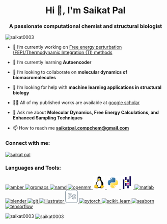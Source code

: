 <h1 align="center">Hi 👋, I'm Saikat Pal</h1>
<h3 align="center">A passionate computational chemist and structural biologist</h3>

<p align="left"> <img src="https://komarev.com/ghpvc/?username=saikat0003&label=Profile%20views&color=0e75b6&style=flat" alt="saikat0003" /> </p>

- 🔭 I’m currently working on [Free energy perturbation (FEP)/Thermodynamic Integration (TI) methods](https://github.com/NgFEP) 

- 🌱 I’m currently learning **Autoencoder**

- 👯 I’m looking to collaborate on **molecular dynamics of biomacromolecules**

- 🤝 I’m looking for help with **machine learning applications in structural biology**

- 👨‍💻 All of my published works are available at [google scholar](https://scholar.google.co.in/citations?user=l720qe0AAAAJ&hl=en) 

- 💬 Ask me about **Molecular Dynamics, Free Energy Calculations, and Enhanced Sampling Techniques**

- 📫 How to reach me **saikatpal.compchem@gmail.com**

<h3 align="left">Connect with me:</h3>
<p align="left">
<a href="https://linkedin.com/in/saikat pal" target="blank"><img align="center" src="https://raw.githubusercontent.com/rahuldkjain/github-profile-readme-generator/master/src/images/icons/Social/linked-in-alt.svg" alt="saikat pal" height="30" width="40" /></a>
</p>

<h3 align="left">Languages and Tools:</h3>
<p align="left"> 
  <a href="https://ambermd.org/" target="_blank" rel="noreferrer"> <img src="https://img.shields.io/badge/AMBER-orange?style=for-the-badge&logo=amber" alt="amber" /> </a>
  <a href="http://www.gromacs.org/" target="_blank" rel="noreferrer"> <img src="https://img.shields.io/badge/GROMACS-red?style=for-the-badge&logo=gromacs" alt="gromacs" /> </a>
  <a href="https://www.ks.uiuc.edu/Research/namd/" target="_blank" rel="noreferrer"> <img src="https://img.shields.io/badge/NAMD-blue?style=for-the-badge&logo=namd" alt="namd" /> </a>
  <a href="https://openmm.org/" target="_blank" rel="noreferrer"> <img src="https://img.shields.io/badge/OpenMM-green?style=for-the-badge&logo=openmm" alt="openmm" /> </a>
  <a href="https://www.linux.org/" target="_blank" rel="noreferrer"> <img src="https://raw.githubusercontent.com/devicons/devicon/master/icons/linux/linux-original.svg" alt="linux" width="40" height="40"/> </a> 
  <a href="https://www.python.org" target="_blank" rel="noreferrer"> <img src="https://raw.githubusercontent.com/devicons/devicon/master/icons/python/python-original.svg" alt="python" width="40" height="40"/> </a> 
  <a href="https://pandas.pydata.org/" target="_blank" rel="noreferrer"> <img src="https://raw.githubusercontent.com/devicons/devicon/2ae2a900d2f041da66e950e4d48052658d850630/icons/pandas/pandas-original.svg" alt="pandas" width="40" height="40"/> </a> 
  <a href="https://www.mathworks.com/" target="_blank" rel="noreferrer"> <img src="https://upload.wikimedia.org/wikipedia/commons/2/21/Matlab_Logo.png" alt="matlab" width="40" height="40"/> </a>
  <a href="https://www.blender.org/" target="_blank" rel="noreferrer"> <img src="https://download.blender.org/branding/community/blender_community_badge_white.svg" alt="blender" width="40" height="40"/> </a> 
  <a href="https://git-scm.com/" target="_blank" rel="noreferrer"> <img src="https://www.vectorlogo.zone/logos/git-scm/git-scm-icon.svg" alt="git" width="40" height="40"/> </a> 
  <a href="https://www.adobe.com/in/products/illustrator.html" target="_blank" rel="noreferrer"> <img src="https://www.vectorlogo.zone/logos/adobe_illustrator/adobe_illustrator-icon.svg" alt="illustrator" width="40" height="40"/> </a> 
  <a href="https://www.photoshop.com/en" target="_blank" rel="noreferrer"> <img src="https://raw.githubusercontent.com/devicons/devicon/master/icons/photoshop/photoshop-line.svg" alt="photoshop" width="40" height="40"/> </a> 
  <a href="https://pytorch.org/" target="_blank" rel="noreferrer"> <img src="https://www.vectorlogo.zone/logos/pytorch/pytorch-icon.svg" alt="pytorch" width="40" height="40"/> </a> 
  <a href="https://scikit-learn.org/" target="_blank" rel="noreferrer"> <img src="https://upload.wikimedia.org/wikipedia/commons/0/05/Scikit_learn_logo_small.svg" alt="scikit_learn" width="40" height="40"/> </a> 
  <a href="https://seaborn.pydata.org/" target="_blank" rel="noreferrer"> <img src="https://seaborn.pydata.org/_images/logo-mark-lightbg.svg" alt="seaborn" width="40" height="40"/> </a> 
  <a href="https://www.tensorflow.org" target="_blank" rel="noreferrer"> <img src="https://www.vectorlogo.zone/logos/tensorflow/tensorflow-icon.svg" alt="tensorflow" width="40" height="40"/> </a> 
</p>

<p><img align="left" src="https://github-readme-stats.vercel.app/api/top-langs?username=saikat0003&show_icons=true&locale=en&layout=compact" alt="saikat0003" /></p>

<p>&nbsp;<img align="center" src="https://github-readme-stats.vercel.app/api?username=saikat0003&show_icons=true&locale=en" alt="saikat0003" /></p>
